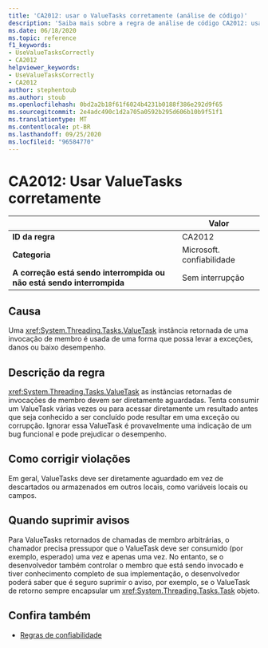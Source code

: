 ```yaml
---
title: 'CA2012: usar o ValueTasks corretamente (análise de código)'
description: 'Saiba mais sobre a regra de análise de código CA2012: usar o ValueTasks corretamente'
ms.date: 06/18/2020
ms.topic: reference
f1_keywords:
- UseValueTasksCorrectly
- CA2012
helpviewer_keywords:
- UseValueTasksCorrectly
- CA2012
author: stephentoub
ms.author: stoub
ms.openlocfilehash: 0bd2a2b18f61f6024b4231b0188f386e292d9f65
ms.sourcegitcommit: 2e4adc490c1d2a705a0592b295d606b10b9f51f1
ms.translationtype: MT
ms.contentlocale: pt-BR
ms.lasthandoff: 09/25/2020
ms.locfileid: "96584770"
---
```

# <a name="ca2012-use-valuetasks-correctly"></a>CA2012: Usar ValueTasks corretamente

| | Valor |
|-|-|
| **ID da regra** |CA2012|
| **Categoria** |Microsoft. confiabilidade|
| **A correção está sendo interrompida ou não está sendo interrompida** |Sem interrupção|

## <a name="cause"></a>Causa

Uma <xref:System.Threading.Tasks.ValueTask> instância retornada de uma invocação de membro é usada de uma forma que possa levar a exceções, danos ou baixo desempenho.

## <a name="rule-description"></a>Descrição da regra

<xref:System.Threading.Tasks.ValueTask> as instâncias retornadas de invocações de membro devem ser diretamente aguardadas.  Tenta consumir um ValueTask várias vezes ou para acessar diretamente um resultado antes que seja conhecido a ser concluído pode resultar em uma exceção ou corrupção.  Ignorar essa ValueTask é provavelmente uma indicação de um bug funcional e pode prejudicar o desempenho.

## <a name="how-to-fix-violations"></a>Como corrigir violações

Em geral, ValueTasks deve ser diretamente aguardado em vez de descartados ou armazenados em outros locais, como variáveis locais ou campos.

## <a name="when-to-suppress-warnings"></a>Quando suprimir avisos

Para ValueTasks retornados de chamadas de membro arbitrárias, o chamador precisa pressupor que o ValueTask deve ser consumido (por exemplo, esperado) uma vez e apenas uma vez.  No entanto, se o desenvolvedor também controlar o membro que está sendo invocado e tiver conhecimento completo de sua implementação, o desenvolvedor poderá saber que é seguro suprimir o aviso, por exemplo, se o ValueTask de retorno sempre encapsular um <xref:System.Threading.Tasks.Task> objeto.

## <a name="see-also"></a>Confira também

- [Regras de confiabilidade](reliability-warnings.md)
